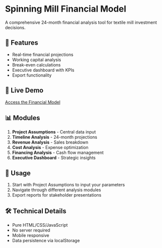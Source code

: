 # Spinning Mill Financial Model

A comprehensive 24-month financial analysis tool for textile mill investment decisions.

## 🎯 Features
- Real-time financial projections
- Working capital analysis
- Break-even calculations
- Executive dashboard with KPIs
- Export functionality

## 🚀 Live Demo
[Access the Financial Model](https://yourusername.github.io/spinning-mill-financial-model)

## 📊 Modules
1. **Project Assumptions** - Central data input
2. **Timeline Analysis** - 24-month projections
3. **Revenue Analysis** - Sales breakdown
4. **Cost Analysis** - Expense optimization
5. **Financing Analysis** - Cash flow management
6. **Executive Dashboard** - Strategic insights

## 💼 Usage
1. Start with Project Assumptions to input your parameters
2. Navigate through different analysis modules
3. Export reports for stakeholder presentations

## 🛠️ Technical Details
- Pure HTML/CSS/JavaScript
- No server required
- Mobile responsive
- Data persistence via localStorage